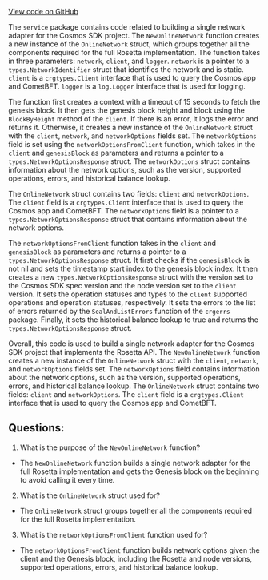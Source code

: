 [View code on GitHub](https://github.com/cosmos/cosmos-sdk/blob/main/tools/rosetta/lib/internal/service/online.go)

The `service` package contains code related to building a single network adapter for the Cosmos SDK project. The `NewOnlineNetwork` function creates a new instance of the `OnlineNetwork` struct, which groups together all the components required for the full Rosetta implementation. The function takes in three parameters: `network`, `client`, and `logger`. `network` is a pointer to a `types.NetworkIdentifier` struct that identifies the network and is static. `client` is a `crgtypes.Client` interface that is used to query the Cosmos app and CometBFT. `logger` is a `log.Logger` interface that is used for logging.

The function first creates a context with a timeout of 15 seconds to fetch the genesis block. It then gets the genesis block height and block using the `BlockByHeight` method of the `client`. If there is an error, it logs the error and returns it. Otherwise, it creates a new instance of the `OnlineNetwork` struct with the `client`, `network`, and `networkOptions` fields set. The `networkOptions` field is set using the `networkOptionsFromClient` function, which takes in the `client` and `genesisBlock` as parameters and returns a pointer to a `types.NetworkOptionsResponse` struct. The `networkOptions` struct contains information about the network options, such as the version, supported operations, errors, and historical balance lookup.

The `OnlineNetwork` struct contains two fields: `client` and `networkOptions`. The `client` field is a `crgtypes.Client` interface that is used to query the Cosmos app and CometBFT. The `networkOptions` field is a pointer to a `types.NetworkOptionsResponse` struct that contains information about the network options.

The `networkOptionsFromClient` function takes in the `client` and `genesisBlock` as parameters and returns a pointer to a `types.NetworkOptionsResponse` struct. It first checks if the `genesisBlock` is not nil and sets the timestamp start index to the genesis block index. It then creates a new `types.NetworkOptionsResponse` struct with the version set to the Cosmos SDK spec version and the node version set to the `client` version. It sets the operation statuses and types to the `client` supported operations and operation statuses, respectively. It sets the errors to the list of errors returned by the `SealAndListErrors` function of the `crgerrs` package. Finally, it sets the historical balance lookup to true and returns the `types.NetworkOptionsResponse` struct.

Overall, this code is used to build a single network adapter for the Cosmos SDK project that implements the Rosetta API. The `NewOnlineNetwork` function creates a new instance of the `OnlineNetwork` struct with the `client`, `network`, and `networkOptions` fields set. The `networkOptions` field contains information about the network options, such as the version, supported operations, errors, and historical balance lookup. The `OnlineNetwork` struct contains two fields: `client` and `networkOptions`. The `client` field is a `crgtypes.Client` interface that is used to query the Cosmos app and CometBFT.
## Questions: 
 1. What is the purpose of the `NewOnlineNetwork` function?
- The `NewOnlineNetwork` function builds a single network adapter for the full Rosetta implementation and gets the Genesis block on the beginning to avoid calling it every time.

2. What is the `OnlineNetwork` struct used for?
- The `OnlineNetwork` struct groups together all the components required for the full Rosetta implementation.

3. What is the `networkOptionsFromClient` function used for?
- The `networkOptionsFromClient` function builds network options given the client and the Genesis block, including the Rosetta and node versions, supported operations, errors, and historical balance lookup.